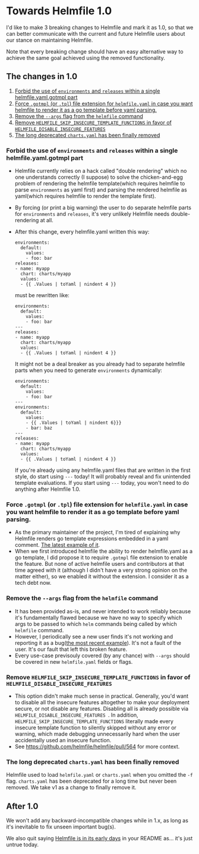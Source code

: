 # Towards Helmfile 1.0

I'd like to make 3 breaking changes to Helmfile and mark it as 1.0, so that we can better communicate with the current and future Helmfile users about our stance on maintaining Helmfile.

Note that every breaking change should have an easy alternative way to achieve the same goal achieved using the removed functionality.

## The changes in 1.0

1. [Forbid the use of `environments` and `releases` within a single helmfile.yaml.gotmpl part](#forbid-the-use-of-environments-and-releases-within-a-single-helmfileyamlgotmpl-part)
2. [Force `.gotmpl` (or `.tpl`) file extension for `helmfile.yaml` in case you want helmfile to render it as a go template before yaml parsing.](#force-gotmpl-or-tpl-file-extension-for-helmfileyaml-in-case-you-want-helmfile-to-render-it-as-a-go-template-before-yaml-parsing)
3. [Remove the `--args` flag from the `helmfile` command](#remove-the---args-flag-from-the-helmfile-command)
4. [Remove `HELMFILE_SKIP_INSECURE_TEMPLATE_FUNCTIONS` in favor of `HELMFILE_DISABLE_INSECURE_FEATURES`](#remove-helmfile_skip_insecure_template_functions-in-favor-of-helmfile_disable_insecure_features)
5. [The long deprecated `charts.yaml` has been finally removed](#the-long-deprecated-chartsyaml-has-been-finally-removed)

### Forbid the use of `environments` and `releases` within a single helmfile.yaml.gotmpl part

  - Helmfile currently relies on a hack called "double rendering" which no one understands correctly (I suppose) to solve the chicken-and-egg problem of rendering the helmfile template(which requires helmfile to parse `environments` as yaml first) and parsing the rendered helmfile as yaml(which requires helmfile to render the template first).
  - By forcing (or print a big warning) the user to do separate helmfile parts for `environments` and `releases`, it's very unlikely Helmfile needs double-rendering at all.
  - After this change, every helmfile.yaml written this way:

    ```
    environments:
      default:
        values:
        - foo: bar
    releases:
    - name: myapp
      chart: charts/myapp
      values:
      - {{ .Values | toYaml | nindent 4 }}
    ```
    must be rewritten like:
    ```
    environments:
      default:
        values:
        - foo: bar
    ---
    releases:
    - name: myapp
      chart: charts/myapp
      values:
      - {{ .Values | toYaml | nindent 4 }}
    ```
    It might not be a deal breaker as you already had to separate helmfile parts when you need to generate `environments` dynamically:
    ```
    environments:
      default:
        values:
        - foo: bar
    ---
    environments:
      default:
        values:
        - {{ .Values | toYaml | nindent 6}}}
        - bar: baz
    ---
    releases:
    - name: myapp
      chart: charts/myapp
      values:
      - {{ .Values | toYaml | nindent 4 }}
    ```
    
    If you're already using any helmfile.yaml files that are written in the first style, do start using `---` today! It will probably reveal and fix unintended template evaluations. If you start using `---` today, you won't need to do anything after Helmfile 1.0.

### Force `.gotmpl` (or `.tpl`) file extension for `helmfile.yaml` in case you want helmfile to render it as a go template before yaml parsing.

  - As the primary maintainer of the project, I'm tired of explaining why Helmfile renders go template expressions embedded in a yaml comment. [The latest example of it](https://github.com/helmfile/helmfile/issues/127).
  - When we first introduced helmfile the ability to render helmfile.yaml as a go template, I did propose it to require `.gotmpl` file extension to enable the feature. But none of active helmfile users and contributors at that time agreed with it (although I didn't have a very strong opinion on the matter either), so we enabled it without the extension. I consider it as a tech debt now.

### Remove the `--args` flag from the `helmfile` command

  - It has been provided as-is, and never intended to work reliably because it's fundamentally flawed because we have no way to specify which args to be passed to which `helm` commands being called by which `helmfile` command.
  - However, I periodically see a new user finds it's not working and reporting it as a bug([the most recent example](https://github.com/roboll/helmfile/issues/2034#issuecomment-1147059088)). It's not a fault of the user. It's our fault that left this broken feature.
  - Every use-case previsouly covered (by any chance) with `--args` should be covered in new `helmfile.yaml` fields or flags.

### Remove `HELMFILE_SKIP_INSECURE_TEMPLATE_FUNCTIONS` in favor of `HELMFILE_DISABLE_INSECURE_FEATURES`

  - This option didn't make much sense in practical. Generally, you'd want to disable all the insecure features altogether to make your deployment secure, or not disable any features. Disabling all is already possible via `HELMFILE_DISABLE_INSECURE_FEATURES `. In addition, `HELMFILE_SKIP_INSECURE_TEMPLATE_FUNCTIONS` literally made every insecure template function to silently skipped without any error or warning, which made debugging unnecessarily hard when the user accidentally used an insecure function.
  - See https://github.com/helmfile/helmfile/pull/564 for more context.

### The long deprecated `charts.yaml` has been finally removed

Helmfile used to load `helmfile.yaml` or `charts.yaml` when you omitted the `-f` flag. `charts.yaml` has been deprecated for a long time but never been removed. We take v1 as a change to finally remove it.

## After 1.0

We won't add any backward-incompatible changes while in 1.x, as long as it's inevitable to fix unseen important bug(s).

We also quit saying [Helmfile is in its early days](https://github.com/helmfile/helmfile#status) in your README as... it's just untrue today.

